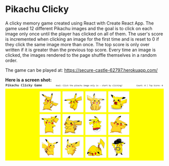 # Pikachu Clicky

A clicky memory game created using React with Create React App. The game used 12 different Pikachu images and the goal is to click on each image only once until the player has clicked on all of them. The user's score is incremented when clicking an image for the first time and is reset to 0 if they click the same image more than once. The top score is only over written if it is greater than the previous top score. Every time an image is clicked, the images rendered to the page shuffle themselves in a random order.

The game can be played at: https://secure-castle-62797.herokuapp.com/

**Here is a screen shot:**
![PikachuGame](/public/images/Pikachu_index.png)
